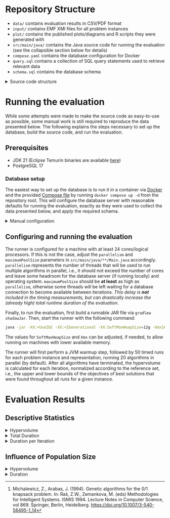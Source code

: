 # Repository Structure

- `data/` contains evaluation results in CSV/PDF format
- `input/` contains EMF XMI files for all problem instances
- `plot/` contains the published plots/diagrams and R scripts they were generated with
- `src/main/java/` contains the Java source code for running the evaluation (see the collapsible section below for details)
- `compose.yaml` contains the database configuration for Docker
- `query.sql` contains a collection of SQL query statements used to retrieve relevant data
- `schema.sql` contains the database schema

<details>

<summary>Source code structure</summary>

All source code is located within the `io.github.sekassel.moea` package.
At the top level, three important classes can be found:
- `Main.java` is the entrypoint to the application and contains some general configuration values
- `Runner.java` is responsible for reading the XMI problem specifications as well as constructing and running the evolutionary algorithms
- `Evaluation.java` is responsible for calculating the normalized hypervolume after all algorithms have terminated
 
- `model/cra` and `model/knapsack` contain the EMF-generated sources for the EMF models
- The `operator` package is home to the implementations of the mutation operators for the CRA and knapsack models as well as the generic IntArray representation within their respective packages
  - `RandomMutation.java` is the generic operator responsible for randomly selecting an applicable operator at runtime and measuring the `copy`, `match` and `mutate` durations
- `problem/cra` and `problem/knapsack` contain the MOEA-specific implementations of the respective optimization problems
- The `store` package contains the data store implementations
  - `NOPDataStore.java` is a no-op implementation used during warmup
  - `PGDataStore.java` is backed by the (preconfigured) PostgreSQL database
- `termination/SteadtState.java` implements the termination condition of reaching a hypervolume steady-state/plateau
- `util/ConfigUtil.java` is used to serialize algorithm configurations as JSON
- The `variable` package contains the MOEA-specific variable implementations for the EMF models as well as the IntArray representation

Finally, the `generator.KnapsackGenerator` class is a standalone application to generate knapsack problem instances as per Michalewicz and Arabas[^1].

[^1]: Michalewicz, Z., Arabas, J. (1994). Genetic algorithms for the 0/1 knapsack problem. In: Raś, Z.W., Zemankova, M. (eds) Methodologies for Intelligent Systems. ISMIS 1994. Lecture Notes in Computer Science, vol 869. Springer, Berlin, Heidelberg. https://doi.org/10.1007/3-540-58495-1_14

</details>


# Running the evaluation

While some attempts were made to make the source code as easy-to-use as possible, some manual work is still required to reproduce the data presented below.
The following explains the steps necessary to set up the database, build the source code, and run the evaluation.

## Prerequisites
- JDK 21 (Eclipse Temurin binaries are available [here](https://adoptium.net/de/temurin/releases/?os=any&arch=any&version=21))
- PostgreSQL 17

### Database setup
The easiest way to set up the database is to run it in a container via [Docker](https://www.docker.com/) and the provided [Compose file](compose.yaml) by running `docker compose up -d` from the repository root.
This will configure the database server with reasonable defaults for running the evaluation, exactly as they were used to collect the data presented below, and apply the required schema.

<details>

<summary>Manual configuration</summary>

For manual configuration, the following config values are recommended:
```bash
# postgresql.conf

shared_buffers = 8GB
wal_level = minimal
max_wal_senders = 0
max_wal_size = 2GB
```
_The source code expects the database server to be available on localhost:5432 and the database to be named `postgres` with a user named `postgres` and password `postgres`.
If this is not the case, adjust these values in `src/main/java/**/Main.java` accordingly before proceeding with the build step._

Once the database server is set up, the database schema can be applied using the `schema.sql` file:
```bash
psql -U postgres -d postgres -f schema.sql
```
This will create three tables, along with relevant indices:
- `run` contains information about each run (the problem, instance, algorithm, configuration etc.)
- `stats` contains timing and quality information about each iteration of each run
- `solution` contains the objective and constraint values for each solution at each iteration of every run. _This will be by far the largest table. Ensure at least ~30GB of storage space are available to the database server to prevent issues._

Additionally, some functions and aggregates are created to simplify querying the data later on, as well as two views providing the (median) cumulative stats from the beginning to each iteration of every run.  

</details>

## Configuring and running the evaluation
The runner is configured for a machine with at least 24 cores/logical processors.
If this is not the case, adjust the `parallelism` and `maximumPoolSize` parameters in `src/main/java/**/Main.java` accordingly.
`parallelism` represents the number of threads that will be used to run multiple algorithms in parallel, i.e., it should not exceed the number of cores and leave some headroom for the database server (if running locally) and operating system.
`maximumPoolSize` should be **at least** as high as `parallelism`, otherwise some threads will be left waiting for a database connection to become available between iterations. _This delay is **not** included in the timing measurements, but can drastically increase the (already high) total runtime duration of the evaluation._

Finally, to run the evaluation, first build a runnable JAR file via `gradlew shadowJar`.
Then, start the runner with the following command:
```bash
java -jar -XX:+UseZGC -XX:+ZGenerational -XX:SoftMaxHeapSize=12g -Xmx16g build/libs/moea-evaluation-1.0-SNAPSHOT-all.jar
```
The values for `SoftMaxHeapSize` and `Xmx` can be adjusted, if needed, to allow running on machines with lower available memory. 

The runner will first perform a JVM warmup step, followed by 50 timed runs for each problem instance and representation, running 20 algorithms in parallel (by default).
After all algorithms have terminated, the hypervolume is calculated for each iteration, normalized according to the reference set, i.e., the upper and lower bounds of the objectives of best solutions that were found throughout all runs for a given instance. 


# Evaluation Results

## Descriptive Statistics

<details>

<summary>Hypervolume</summary>

**Table 1:** Full descriptive statistics for the hypervolume at termination [ [CSV](data/Stats_Hv.csv) | [PDF](data/Stats_Hv.pdf) ]

<table>
 <thead>
  <tr>
   <th style="text-align:left;">Problem</th>
   <th style="text-align:left;">Instance</th>
   <th style="text-align:left;">Repr</th>
   <th style="text-align:right;">Mean</th>
   <th style="text-align:right;">Med</th>
   <th style="text-align:right;">SD</th>
   <th style="text-align:right;">Var</th>
   <th style="text-align:right;">Min</th>
   <th style="text-align:right;">Max</th>
   <th style="text-align:right;">Skew</th>
   <th style="text-align:right;">Kurt</th>
   <th style="text-align:right;">MAD</th>
  </tr>
 </thead>
<tbody>
  <tr>
   <td style="text-align:left;" rowspan="10">CRA</td>
   <td style="text-align:left;" rowspan="2">A</td>
   <td style="text-align:left;">IntArray</td>
   <td style="text-align:right;">0.585</td>
   <td style="text-align:right;">0.587</td>
   <td style="text-align:right;">0.014</td>
   <td style="text-align:right;">0.000</td>
   <td style="text-align:right;">0.540</td>
   <td style="text-align:right;">0.610</td>
   <td style="text-align:right;">-0.628</td>
   <td style="text-align:right;">0.828</td>
   <td style="text-align:right;">0.012</td>
  </tr>
  <tr>
   <td style="text-align:left;">Model</td>
   <td style="text-align:right;">0.608</td>
   <td style="text-align:right;">0.610</td>
   <td style="text-align:right;">0.007</td>
   <td style="text-align:right;">0.000</td>
   <td style="text-align:right;">0.575</td>
   <td style="text-align:right;">0.610</td>
   <td style="text-align:right;">-3.569</td>
   <td style="text-align:right;">11.625</td>
   <td style="text-align:right;">0.000</td>
  </tr>
  <tr>
   <td style="text-align:left;" rowspan="2">B</td>
   <td style="text-align:left;">IntArray</td>
   <td style="text-align:right;">0.652</td>
   <td style="text-align:right;">0.657</td>
   <td style="text-align:right;">0.026</td>
   <td style="text-align:right;">0.001</td>
   <td style="text-align:right;">0.572</td>
   <td style="text-align:right;">0.695</td>
   <td style="text-align:right;">-0.854</td>
   <td style="text-align:right;">0.561</td>
   <td style="text-align:right;">0.022</td>
  </tr>
  <tr>
   <td style="text-align:left;">Model</td>
   <td style="text-align:right;">0.698</td>
   <td style="text-align:right;">0.701</td>
   <td style="text-align:right;">0.015</td>
   <td style="text-align:right;">0.000</td>
   <td style="text-align:right;">0.633</td>
   <td style="text-align:right;">0.720</td>
   <td style="text-align:right;">-1.768</td>
   <td style="text-align:right;">4.541</td>
   <td style="text-align:right;">0.011</td>
  </tr>
  <tr>
   <td style="text-align:left;" rowspan="2">C</td>
   <td style="text-align:left;">IntArray</td>
   <td style="text-align:right;">0.575</td>
   <td style="text-align:right;">0.582</td>
   <td style="text-align:right;">0.034</td>
   <td style="text-align:right;">0.001</td>
   <td style="text-align:right;">0.478</td>
   <td style="text-align:right;">0.645</td>
   <td style="text-align:right;">-0.653</td>
   <td style="text-align:right;">0.674</td>
   <td style="text-align:right;">0.025</td>
  </tr>
  <tr>
   <td style="text-align:left;">Model</td>
   <td style="text-align:right;">0.623</td>
   <td style="text-align:right;">0.617</td>
   <td style="text-align:right;">0.040</td>
   <td style="text-align:right;">0.002</td>
   <td style="text-align:right;">0.536</td>
   <td style="text-align:right;">0.727</td>
   <td style="text-align:right;">0.247</td>
   <td style="text-align:right;">0.255</td>
   <td style="text-align:right;">0.039</td>
  </tr>
  <tr>
   <td style="text-align:left;" rowspan="2">D</td>
   <td style="text-align:left;">IntArray</td>
   <td style="text-align:right;">0.434</td>
   <td style="text-align:right;">0.435</td>
   <td style="text-align:right;">0.046</td>
   <td style="text-align:right;">0.002</td>
   <td style="text-align:right;">0.324</td>
   <td style="text-align:right;">0.528</td>
   <td style="text-align:right;">-0.196</td>
   <td style="text-align:right;">-0.331</td>
   <td style="text-align:right;">0.048</td>
  </tr>
  <tr>
   <td style="text-align:left;">Model</td>
   <td style="text-align:right;">0.507</td>
   <td style="text-align:right;">0.510</td>
   <td style="text-align:right;">0.048</td>
   <td style="text-align:right;">0.002</td>
   <td style="text-align:right;">0.384</td>
   <td style="text-align:right;">0.584</td>
   <td style="text-align:right;">-0.579</td>
   <td style="text-align:right;">-0.179</td>
   <td style="text-align:right;">0.046</td>
  </tr>
  <tr>
   <td style="text-align:left;" rowspan="2">E</td>
   <td style="text-align:left;">IntArray</td>
   <td style="text-align:right;">0.405</td>
   <td style="text-align:right;">0.404</td>
   <td style="text-align:right;">0.049</td>
   <td style="text-align:right;">0.002</td>
   <td style="text-align:right;">0.289</td>
   <td style="text-align:right;">0.519</td>
   <td style="text-align:right;">-0.009</td>
   <td style="text-align:right;">-0.004</td>
   <td style="text-align:right;">0.043</td>
  </tr>
  <tr>
   <td style="text-align:left;">Model</td>
   <td style="text-align:right;">0.453</td>
   <td style="text-align:right;">0.458</td>
   <td style="text-align:right;">0.061</td>
   <td style="text-align:right;">0.004</td>
   <td style="text-align:right;">0.318</td>
   <td style="text-align:right;">0.582</td>
   <td style="text-align:right;">-0.136</td>
   <td style="text-align:right;">-0.529</td>
   <td style="text-align:right;">0.059</td>
  </tr>
  <tr>
   <td style="text-align:left;" rowspan="18">Knapsack</td>
   <td style="text-align:left;" rowspan="2">A</td>
   <td style="text-align:left;">IntArray</td>
   <td style="text-align:right;">0.509</td>
   <td style="text-align:right;">0.511</td>
   <td style="text-align:right;">0.054</td>
   <td style="text-align:right;">0.003</td>
   <td style="text-align:right;">0.363</td>
   <td style="text-align:right;">0.600</td>
   <td style="text-align:right;">-0.364</td>
   <td style="text-align:right;">-0.358</td>
   <td style="text-align:right;">0.054</td>
  </tr>
  <tr>
   <td style="text-align:left;">Model</td>
   <td style="text-align:right;">0.646</td>
   <td style="text-align:right;">0.656</td>
   <td style="text-align:right;">0.043</td>
   <td style="text-align:right;">0.002</td>
   <td style="text-align:right;">0.515</td>
   <td style="text-align:right;">0.722</td>
   <td style="text-align:right;">-1.094</td>
   <td style="text-align:right;">0.989</td>
   <td style="text-align:right;">0.036</td>
  </tr>
  <tr>
   <td style="text-align:left;" rowspan="2">B</td>
   <td style="text-align:left;">IntArray</td>
   <td style="text-align:right;">0.312</td>
   <td style="text-align:right;">0.308</td>
   <td style="text-align:right;">0.063</td>
   <td style="text-align:right;">0.004</td>
   <td style="text-align:right;">0.205</td>
   <td style="text-align:right;">0.440</td>
   <td style="text-align:right;">0.183</td>
   <td style="text-align:right;">-0.920</td>
   <td style="text-align:right;">0.070</td>
  </tr>
  <tr>
   <td style="text-align:left;">Model</td>
   <td style="text-align:right;">0.513</td>
   <td style="text-align:right;">0.528</td>
   <td style="text-align:right;">0.090</td>
   <td style="text-align:right;">0.008</td>
   <td style="text-align:right;">0.347</td>
   <td style="text-align:right;">0.668</td>
   <td style="text-align:right;">-0.424</td>
   <td style="text-align:right;">-1.108</td>
   <td style="text-align:right;">0.097</td>
  </tr>
  <tr>
   <td style="text-align:left;" rowspan="2">C</td>
   <td style="text-align:left;">IntArray</td>
   <td style="text-align:right;">0.360</td>
   <td style="text-align:right;">0.359</td>
   <td style="text-align:right;">0.088</td>
   <td style="text-align:right;">0.008</td>
   <td style="text-align:right;">0.130</td>
   <td style="text-align:right;">0.570</td>
   <td style="text-align:right;">-0.128</td>
   <td style="text-align:right;">-0.172</td>
   <td style="text-align:right;">0.096</td>
  </tr>
  <tr>
   <td style="text-align:left;">Model</td>
   <td style="text-align:right;">0.533</td>
   <td style="text-align:right;">0.537</td>
   <td style="text-align:right;">0.075</td>
   <td style="text-align:right;">0.006</td>
   <td style="text-align:right;">0.344</td>
   <td style="text-align:right;">0.758</td>
   <td style="text-align:right;">0.162</td>
   <td style="text-align:right;">0.568</td>
   <td style="text-align:right;">0.070</td>
  </tr>
  <tr>
   <td style="text-align:left;" rowspan="2">D</td>
   <td style="text-align:left;">IntArray</td>
   <td style="text-align:right;">0.390</td>
   <td style="text-align:right;">0.390</td>
   <td style="text-align:right;">0.022</td>
   <td style="text-align:right;">0.000</td>
   <td style="text-align:right;">0.322</td>
   <td style="text-align:right;">0.442</td>
   <td style="text-align:right;">-0.252</td>
   <td style="text-align:right;">0.856</td>
   <td style="text-align:right;">0.018</td>
  </tr>
  <tr>
   <td style="text-align:left;">Model</td>
   <td style="text-align:right;">0.446</td>
   <td style="text-align:right;">0.447</td>
   <td style="text-align:right;">0.018</td>
   <td style="text-align:right;">0.000</td>
   <td style="text-align:right;">0.402</td>
   <td style="text-align:right;">0.481</td>
   <td style="text-align:right;">-0.322</td>
   <td style="text-align:right;">-0.534</td>
   <td style="text-align:right;">0.021</td>
  </tr>
  <tr>
   <td style="text-align:left;" rowspan="2">E</td>
   <td style="text-align:left;">IntArray</td>
   <td style="text-align:right;">0.299</td>
   <td style="text-align:right;">0.301</td>
   <td style="text-align:right;">0.015</td>
   <td style="text-align:right;">0.000</td>
   <td style="text-align:right;">0.272</td>
   <td style="text-align:right;">0.330</td>
   <td style="text-align:right;">0.110</td>
   <td style="text-align:right;">-0.582</td>
   <td style="text-align:right;">0.014</td>
  </tr>
  <tr>
   <td style="text-align:left;">Model</td>
   <td style="text-align:right;">0.417</td>
   <td style="text-align:right;">0.419</td>
   <td style="text-align:right;">0.011</td>
   <td style="text-align:right;">0.000</td>
   <td style="text-align:right;">0.395</td>
   <td style="text-align:right;">0.442</td>
   <td style="text-align:right;">0.126</td>
   <td style="text-align:right;">-0.387</td>
   <td style="text-align:right;">0.009</td>
  </tr>
  <tr>
   <td style="text-align:left;" rowspan="2">F</td>
   <td style="text-align:left;">IntArray</td>
   <td style="text-align:right;">0.203</td>
   <td style="text-align:right;">0.203</td>
   <td style="text-align:right;">0.010</td>
   <td style="text-align:right;">0.000</td>
   <td style="text-align:right;">0.188</td>
   <td style="text-align:right;">0.232</td>
   <td style="text-align:right;">0.696</td>
   <td style="text-align:right;">-0.040</td>
   <td style="text-align:right;">0.010</td>
  </tr>
  <tr>
   <td style="text-align:left;">Model</td>
   <td style="text-align:right;">0.375</td>
   <td style="text-align:right;">0.375</td>
   <td style="text-align:right;">0.011</td>
   <td style="text-align:right;">0.000</td>
   <td style="text-align:right;">0.350</td>
   <td style="text-align:right;">0.397</td>
   <td style="text-align:right;">-0.068</td>
   <td style="text-align:right;">-0.285</td>
   <td style="text-align:right;">0.010</td>
  </tr>
  <tr>
   <td style="text-align:left;" rowspan="2">G</td>
   <td style="text-align:left;">IntArray</td>
   <td style="text-align:right;">0.096</td>
   <td style="text-align:right;">0.096</td>
   <td style="text-align:right;">0.006</td>
   <td style="text-align:right;">0.000</td>
   <td style="text-align:right;">0.076</td>
   <td style="text-align:right;">0.107</td>
   <td style="text-align:right;">-0.731</td>
   <td style="text-align:right;">1.414</td>
   <td style="text-align:right;">0.005</td>
  </tr>
  <tr>
   <td style="text-align:left;">Model</td>
   <td style="text-align:right;">0.133</td>
   <td style="text-align:right;">0.133</td>
   <td style="text-align:right;">0.005</td>
   <td style="text-align:right;">0.000</td>
   <td style="text-align:right;">0.124</td>
   <td style="text-align:right;">0.144</td>
   <td style="text-align:right;">0.137</td>
   <td style="text-align:right;">-0.705</td>
   <td style="text-align:right;">0.005</td>
  </tr>
  <tr>
   <td style="text-align:left;" rowspan="2">H</td>
   <td style="text-align:left;">IntArray</td>
   <td style="text-align:right;">0.077</td>
   <td style="text-align:right;">0.077</td>
   <td style="text-align:right;">0.004</td>
   <td style="text-align:right;">0.000</td>
   <td style="text-align:right;">0.067</td>
   <td style="text-align:right;">0.083</td>
   <td style="text-align:right;">-0.717</td>
   <td style="text-align:right;">0.255</td>
   <td style="text-align:right;">0.003</td>
  </tr>
  <tr>
   <td style="text-align:left;">Model</td>
   <td style="text-align:right;">0.128</td>
   <td style="text-align:right;">0.128</td>
   <td style="text-align:right;">0.003</td>
   <td style="text-align:right;">0.000</td>
   <td style="text-align:right;">0.119</td>
   <td style="text-align:right;">0.135</td>
   <td style="text-align:right;">-0.162</td>
   <td style="text-align:right;">0.831</td>
   <td style="text-align:right;">0.003</td>
  </tr>
  <tr>
   <td style="text-align:left;" rowspan="2">I</td>
   <td style="text-align:left;">IntArray</td>
   <td style="text-align:right;">0.067</td>
   <td style="text-align:right;">0.066</td>
   <td style="text-align:right;">0.003</td>
   <td style="text-align:right;">0.000</td>
   <td style="text-align:right;">0.061</td>
   <td style="text-align:right;">0.073</td>
   <td style="text-align:right;">0.086</td>
   <td style="text-align:right;">-0.771</td>
   <td style="text-align:right;">0.003</td>
  </tr>
  <tr>
   <td style="text-align:left;">Model</td>
   <td style="text-align:right;">0.124</td>
   <td style="text-align:right;">0.124</td>
   <td style="text-align:right;">0.003</td>
   <td style="text-align:right;">0.000</td>
   <td style="text-align:right;">0.117</td>
   <td style="text-align:right;">0.133</td>
   <td style="text-align:right;">0.288</td>
   <td style="text-align:right;">-0.051</td>
   <td style="text-align:right;">0.004</td>
  </tr>
</tbody>
</table>

<details>

<summary>R script</summary>

```R
library(e1071)
library(stringr)
library(dplyr)
library(boot)
library(RPostgres)

con <- dbConnect(
  RPostgres::Postgres(),
  user = "postgres",
  password = "postgres",
  dbname = "postgres",
  port = 60010
)

df <- dbGetQuery(
  con,
  "select problem, instance, representation, (configuration ->> 'populationSize')::integer as population_size, hypervolume
from run
         join stats on run.id = stats.run_id and run.total_iterations = stats.iteration"
)

dbDisconnect(con)

result <- df %>%
  group_by(problem, instance, representation) %>%
  summarise(
    mean = mean(hypervolume),
    median = median(hypervolume),
    sd = sd(hypervolume),
    var = var(hypervolume),
    min = min(hypervolume),
    max = max(hypervolume),
    skewness = skewness(hypervolume),
    kurtosis = kurtosis(hypervolume),
    mad = mad(hypervolume)
  )


write.csv(result, col.names = FALSE)
```

</details>

</details>


<details>

<summary>Total Duration</summary>

**Table 2:** Full descriptive statistics for the total duration in milliseconds [ [CSV](data/Stats_Dur_Total.csv) | [PDF](data/Stats_Dur_Total.pdf) ]

<table>
 <thead>
  <tr>
   <th style="text-align:left;">Problem</th>
   <th style="text-align:left;">Instance</th>
   <th style="text-align:left;">Repr</th>
   <th style="text-align:right;">Mead</th>
   <th style="text-align:right;">Med</th>
   <th style="text-align:right;">SD</th>
   <th style="text-align:right;">Var</th>
   <th style="text-align:right;">Min</th>
   <th style="text-align:right;">Max</th>
   <th style="text-align:right;">Skew</th>
   <th style="text-align:right;">Kurt</th>
   <th style="text-align:right;">MAD</th>
  </tr>
 </thead>
<tbody>
  <tr>
   <td style="text-align:left;" rowspan="10">CRA</td>
   <td style="text-align:left;" rowspan="2">A</td>
   <td style="text-align:left;">IntArray</td>
   <td style="text-align:right;">63.561</td>
   <td style="text-align:right;">64.104</td>
   <td style="text-align:right;">20.022</td>
   <td style="text-align:right;">4.008930e+02</td>
   <td style="text-align:right;">25.512</td>
   <td style="text-align:right;">106.856</td>
   <td style="text-align:right;">0.132</td>
   <td style="text-align:right;">-0.561</td>
   <td style="text-align:right;">20.729</td>
  </tr>
  <tr>
   <td style="text-align:left;">Model</td>
   <td style="text-align:right;">93.326</td>
   <td style="text-align:right;">90.834</td>
   <td style="text-align:right;">14.274</td>
   <td style="text-align:right;">2.037380e+02</td>
   <td style="text-align:right;">63.812</td>
   <td style="text-align:right;">135.697</td>
   <td style="text-align:right;">0.401</td>
   <td style="text-align:right;">0.031</td>
   <td style="text-align:right;">14.609</td>
  </tr>
  <tr>
   <td style="text-align:left;" rowspan="2">B</td>
   <td style="text-align:left;">IntArray</td>
   <td style="text-align:right;">153.389</td>
   <td style="text-align:right;">156.517</td>
   <td style="text-align:right;">29.983</td>
   <td style="text-align:right;">8.989990e+02</td>
   <td style="text-align:right;">79.064</td>
   <td style="text-align:right;">229.502</td>
   <td style="text-align:right;">-0.009</td>
   <td style="text-align:right;">-0.079</td>
   <td style="text-align:right;">29.577</td>
  </tr>
  <tr>
   <td style="text-align:left;">Model</td>
   <td style="text-align:right;">485.504</td>
   <td style="text-align:right;">470.921</td>
   <td style="text-align:right;">109.302</td>
   <td style="text-align:right;">1.194693e+04</td>
   <td style="text-align:right;">240.850</td>
   <td style="text-align:right;">720.141</td>
   <td style="text-align:right;">0.128</td>
   <td style="text-align:right;">-0.788</td>
   <td style="text-align:right;">118.152</td>
  </tr>
  <tr>
   <td style="text-align:left;" rowspan="2">C</td>
   <td style="text-align:left;">IntArray</td>
   <td style="text-align:right;">879.421</td>
   <td style="text-align:right;">878.202</td>
   <td style="text-align:right;">164.983</td>
   <td style="text-align:right;">2.721929e+04</td>
   <td style="text-align:right;">582.002</td>
   <td style="text-align:right;">1210.641</td>
   <td style="text-align:right;">0.063</td>
   <td style="text-align:right;">-0.699</td>
   <td style="text-align:right;">170.409</td>
  </tr>
  <tr>
   <td style="text-align:left;">Model</td>
   <td style="text-align:right;">2929.430</td>
   <td style="text-align:right;">2761.405</td>
   <td style="text-align:right;">753.066</td>
   <td style="text-align:right;">5.671085e+05</td>
   <td style="text-align:right;">1635.813</td>
   <td style="text-align:right;">5117.966</td>
   <td style="text-align:right;">0.838</td>
   <td style="text-align:right;">0.392</td>
   <td style="text-align:right;">630.628</td>
  </tr>
  <tr>
   <td style="text-align:left;" rowspan="2">D</td>
   <td style="text-align:left;">IntArray</td>
   <td style="text-align:right;">12941.304</td>
   <td style="text-align:right;">12645.129</td>
   <td style="text-align:right;">2364.791</td>
   <td style="text-align:right;">5.592238e+06</td>
   <td style="text-align:right;">8390.451</td>
   <td style="text-align:right;">17976.413</td>
   <td style="text-align:right;">0.346</td>
   <td style="text-align:right;">-0.634</td>
   <td style="text-align:right;">2134.847</td>
  </tr>
  <tr>
   <td style="text-align:left;">Model</td>
   <td style="text-align:right;">25295.192</td>
   <td style="text-align:right;">24494.663</td>
   <td style="text-align:right;">5207.906</td>
   <td style="text-align:right;">2.712229e+07</td>
   <td style="text-align:right;">14672.592</td>
   <td style="text-align:right;">37649.470</td>
   <td style="text-align:right;">0.431</td>
   <td style="text-align:right;">-0.122</td>
   <td style="text-align:right;">5075.495</td>
  </tr>
  <tr>
   <td style="text-align:left;" rowspan="2">E</td>
   <td style="text-align:left;">IntArray</td>
   <td style="text-align:right;">90197.480</td>
   <td style="text-align:right;">91826.843</td>
   <td style="text-align:right;">15175.717</td>
   <td style="text-align:right;">2.303024e+08</td>
   <td style="text-align:right;">60443.891</td>
   <td style="text-align:right;">121553.844</td>
   <td style="text-align:right;">-0.013</td>
   <td style="text-align:right;">-0.948</td>
   <td style="text-align:right;">17330.381</td>
  </tr>
  <tr>
   <td style="text-align:left;">Model</td>
   <td style="text-align:right;">106187.238</td>
   <td style="text-align:right;">109471.200</td>
   <td style="text-align:right;">24709.949</td>
   <td style="text-align:right;">6.105816e+08</td>
   <td style="text-align:right;">65414.218</td>
   <td style="text-align:right;">160803.482</td>
   <td style="text-align:right;">0.062</td>
   <td style="text-align:right;">-0.844</td>
   <td style="text-align:right;">24095.914</td>
  </tr>
  <tr>
   <td style="text-align:left;" rowspan="18">Knapsack</td>
   <td style="text-align:left;" rowspan="2">A</td>
   <td style="text-align:left;">IntArray</td>
   <td style="text-align:right;">1079.042</td>
   <td style="text-align:right;">1075.504</td>
   <td style="text-align:right;">161.868</td>
   <td style="text-align:right;">2.620127e+04</td>
   <td style="text-align:right;">769.858</td>
   <td style="text-align:right;">1382.437</td>
   <td style="text-align:right;">0.204</td>
   <td style="text-align:right;">-0.959</td>
   <td style="text-align:right;">172.647</td>
  </tr>
  <tr>
   <td style="text-align:left;">Model</td>
   <td style="text-align:right;">53600.301</td>
   <td style="text-align:right;">54470.898</td>
   <td style="text-align:right;">6180.768</td>
   <td style="text-align:right;">3.820189e+07</td>
   <td style="text-align:right;">31559.307</td>
   <td style="text-align:right;">65199.158</td>
   <td style="text-align:right;">-1.201</td>
   <td style="text-align:right;">2.623</td>
   <td style="text-align:right;">4454.872</td>
  </tr>
  <tr>
   <td style="text-align:left;" rowspan="2">B</td>
   <td style="text-align:left;">IntArray</td>
   <td style="text-align:right;">3210.247</td>
   <td style="text-align:right;">3220.463</td>
   <td style="text-align:right;">397.013</td>
   <td style="text-align:right;">1.576195e+05</td>
   <td style="text-align:right;">2391.919</td>
   <td style="text-align:right;">4149.151</td>
   <td style="text-align:right;">0.196</td>
   <td style="text-align:right;">-0.422</td>
   <td style="text-align:right;">403.031</td>
  </tr>
  <tr>
   <td style="text-align:left;">Model</td>
   <td style="text-align:right;">215792.003</td>
   <td style="text-align:right;">218768.048</td>
   <td style="text-align:right;">30706.482</td>
   <td style="text-align:right;">9.428881e+08</td>
   <td style="text-align:right;">153301.000</td>
   <td style="text-align:right;">276872.087</td>
   <td style="text-align:right;">-0.116</td>
   <td style="text-align:right;">-0.953</td>
   <td style="text-align:right;">32559.089</td>
  </tr>
  <tr>
   <td style="text-align:left;" rowspan="2">C</td>
   <td style="text-align:left;">IntArray</td>
   <td style="text-align:right;">6493.482</td>
   <td style="text-align:right;">6535.075</td>
   <td style="text-align:right;">689.937</td>
   <td style="text-align:right;">4.760129e+05</td>
   <td style="text-align:right;">4464.823</td>
   <td style="text-align:right;">7666.709</td>
   <td style="text-align:right;">-0.454</td>
   <td style="text-align:right;">-0.183</td>
   <td style="text-align:right;">825.193</td>
  </tr>
  <tr>
   <td style="text-align:left;">Model</td>
   <td style="text-align:right;">435273.985</td>
   <td style="text-align:right;">440797.537</td>
   <td style="text-align:right;">41843.822</td>
   <td style="text-align:right;">1.750905e+09</td>
   <td style="text-align:right;">339216.687</td>
   <td style="text-align:right;">553692.971</td>
   <td style="text-align:right;">0.130</td>
   <td style="text-align:right;">0.456</td>
   <td style="text-align:right;">36419.095</td>
  </tr>
  <tr>
   <td style="text-align:left;" rowspan="2">D</td>
   <td style="text-align:left;">IntArray</td>
   <td style="text-align:right;">4172.780</td>
   <td style="text-align:right;">4205.138</td>
   <td style="text-align:right;">697.683</td>
   <td style="text-align:right;">4.867621e+05</td>
   <td style="text-align:right;">2474.958</td>
   <td style="text-align:right;">5384.623</td>
   <td style="text-align:right;">-0.037</td>
   <td style="text-align:right;">-0.754</td>
   <td style="text-align:right;">766.969</td>
  </tr>
  <tr>
   <td style="text-align:left;">Model</td>
   <td style="text-align:right;">70701.128</td>
   <td style="text-align:right;">69867.706</td>
   <td style="text-align:right;">12375.553</td>
   <td style="text-align:right;">1.531543e+08</td>
   <td style="text-align:right;">43218.266</td>
   <td style="text-align:right;">92057.025</td>
   <td style="text-align:right;">-0.066</td>
   <td style="text-align:right;">-0.890</td>
   <td style="text-align:right;">13228.866</td>
  </tr>
  <tr>
   <td style="text-align:left;" rowspan="2">E</td>
   <td style="text-align:left;">IntArray</td>
   <td style="text-align:right;">9577.562</td>
   <td style="text-align:right;">9378.702</td>
   <td style="text-align:right;">1360.233</td>
   <td style="text-align:right;">1.850234e+06</td>
   <td style="text-align:right;">6856.536</td>
   <td style="text-align:right;">13247.451</td>
   <td style="text-align:right;">0.369</td>
   <td style="text-align:right;">-0.316</td>
   <td style="text-align:right;">1301.779</td>
  </tr>
  <tr>
   <td style="text-align:left;">Model</td>
   <td style="text-align:right;">236912.647</td>
   <td style="text-align:right;">236576.420</td>
   <td style="text-align:right;">20460.815</td>
   <td style="text-align:right;">4.186450e+08</td>
   <td style="text-align:right;">186020.568</td>
   <td style="text-align:right;">288099.389</td>
   <td style="text-align:right;">-0.001</td>
   <td style="text-align:right;">0.180</td>
   <td style="text-align:right;">20608.483</td>
  </tr>
  <tr>
   <td style="text-align:left;" rowspan="2">F</td>
   <td style="text-align:left;">IntArray</td>
   <td style="text-align:right;">18141.916</td>
   <td style="text-align:right;">17856.719</td>
   <td style="text-align:right;">1689.847</td>
   <td style="text-align:right;">2.855584e+06</td>
   <td style="text-align:right;">15413.138</td>
   <td style="text-align:right;">23276.047</td>
   <td style="text-align:right;">0.969</td>
   <td style="text-align:right;">0.779</td>
   <td style="text-align:right;">1694.468</td>
  </tr>
  <tr>
   <td style="text-align:left;">Model</td>
   <td style="text-align:right;">614118.755</td>
   <td style="text-align:right;">617177.219</td>
   <td style="text-align:right;">39248.089</td>
   <td style="text-align:right;">1.540413e+09</td>
   <td style="text-align:right;">541938.215</td>
   <td style="text-align:right;">727491.986</td>
   <td style="text-align:right;">0.298</td>
   <td style="text-align:right;">-0.309</td>
   <td style="text-align:right;">46312.628</td>
  </tr>
  <tr>
   <td style="text-align:left;" rowspan="2">G</td>
   <td style="text-align:left;">IntArray</td>
   <td style="text-align:right;">6682.920</td>
   <td style="text-align:right;">6585.628</td>
   <td style="text-align:right;">1369.217</td>
   <td style="text-align:right;">1.874756e+06</td>
   <td style="text-align:right;">4202.909</td>
   <td style="text-align:right;">10439.122</td>
   <td style="text-align:right;">0.293</td>
   <td style="text-align:right;">-0.573</td>
   <td style="text-align:right;">1569.362</td>
  </tr>
  <tr>
   <td style="text-align:left;">Model</td>
   <td style="text-align:right;">77310.456</td>
   <td style="text-align:right;">78467.483</td>
   <td style="text-align:right;">10151.034</td>
   <td style="text-align:right;">1.030435e+08</td>
   <td style="text-align:right;">52309.126</td>
   <td style="text-align:right;">92200.470</td>
   <td style="text-align:right;">-0.869</td>
   <td style="text-align:right;">0.084</td>
   <td style="text-align:right;">9604.418</td>
  </tr>
  <tr>
   <td style="text-align:left;" rowspan="2">H</td>
   <td style="text-align:left;">IntArray</td>
   <td style="text-align:right;">15956.375</td>
   <td style="text-align:right;">15796.814</td>
   <td style="text-align:right;">2050.762</td>
   <td style="text-align:right;">4.205624e+06</td>
   <td style="text-align:right;">10711.438</td>
   <td style="text-align:right;">20570.998</td>
   <td style="text-align:right;">-0.163</td>
   <td style="text-align:right;">-0.093</td>
   <td style="text-align:right;">2229.537</td>
  </tr>
  <tr>
   <td style="text-align:left;">Model</td>
   <td style="text-align:right;">342762.680</td>
   <td style="text-align:right;">354599.370</td>
   <td style="text-align:right;">38408.673</td>
   <td style="text-align:right;">1.475226e+09</td>
   <td style="text-align:right;">235620.337</td>
   <td style="text-align:right;">395426.326</td>
   <td style="text-align:right;">-1.094</td>
   <td style="text-align:right;">0.486</td>
   <td style="text-align:right;">30489.632</td>
  </tr>
  <tr>
   <td style="text-align:left;" rowspan="2">I</td>
   <td style="text-align:left;">IntArray</td>
   <td style="text-align:right;">30998.297</td>
   <td style="text-align:right;">30831.150</td>
   <td style="text-align:right;">2979.541</td>
   <td style="text-align:right;">8.877666e+06</td>
   <td style="text-align:right;">25622.660</td>
   <td style="text-align:right;">36154.315</td>
   <td style="text-align:right;">-0.057</td>
   <td style="text-align:right;">-1.039</td>
   <td style="text-align:right;">3410.880</td>
  </tr>
  <tr>
   <td style="text-align:left;">Model</td>
   <td style="text-align:right;">785973.643</td>
   <td style="text-align:right;">832321.589</td>
   <td style="text-align:right;">124146.143</td>
   <td style="text-align:right;">1.541226e+10</td>
   <td style="text-align:right;">522825.830</td>
   <td style="text-align:right;">956328.109</td>
   <td style="text-align:right;">-0.935</td>
   <td style="text-align:right;">-0.454</td>
   <td style="text-align:right;">87577.011</td>
  </tr>
</tbody>
</table>

<details>

<summary>R script</summary>

```R
library(e1071)
library(stringr)
library(dplyr)
library(boot)
library(RPostgres)

con <- dbConnect(
  RPostgres::Postgres(),
  user = "postgres",
  password = "postgres",
  dbname = "postgres",
  port = 60010
)

df <- dbGetQuery(
  con,
  "with duration as (select run_id, sum(step + should_terminate) / 1000000 as total from stats group by run_id)
select problem, instance, representation, (configuration ->> 'populationSize')::integer as population_size, total
from run
         join duration on run.id = duration.run_id"
)

dbDisconnect(con)

result <- df %>%
  group_by(problem, instance, representation) %>%
  summarise(
    mean = mean(total),
    median = median(total),
    sd = sd(total),
    var = var(total),
    min = min(total),
    max = max(total),
    skewness = skewness(total),
    kurtosis = kurtosis(total),
    mad = mad(total)
  )

write.csv(result, col.names = FALSE)
```

</details>

</details>


<details>

<summary>Duration per Iteration</summary>

**Table 3:** Full descriptive statistics for the average duration per iteration in milliseconds [ [CSV](data/Stats_Dur_PerIt.csv) | [PDF](data/Stats_Dur_PerIt.pdf) ]

<table>
 <thead>
  <tr>
   <th style="text-align:left;">Problem</th>
   <th style="text-align:left;">Instance</th>
   <th style="text-align:left;">Repr</th>
   <th style="text-align:right;">Mean</th>
   <th style="text-align:right;">Med</th>
   <th style="text-align:right;">SD</th>
   <th style="text-align:right;">Var</th>
   <th style="text-align:right;">Min</th>
   <th style="text-align:right;">Max</th>
   <th style="text-align:right;">Skew</th>
   <th style="text-align:right;">Kurt</th>
   <th style="text-align:right;">MAD</th>
  </tr>
 </thead>
<tbody>
  <tr>
   <td style="text-align:left;" rowspan="10">CRA</td>
   <td style="text-align:left;" rowspan="2">A</td>
   <td style="text-align:left;">IntArray</td>
   <td style="text-align:right;">0.691</td>
   <td style="text-align:right;">0.751</td>
   <td style="text-align:right;">0.157</td>
   <td style="text-align:right;">0.025</td>
   <td style="text-align:right;">0.330</td>
   <td style="text-align:right;">0.890</td>
   <td style="text-align:right;">-0.924</td>
   <td style="text-align:right;">-0.405</td>
   <td style="text-align:right;">0.109</td>
  </tr>
  <tr>
   <td style="text-align:left;">Model</td>
   <td style="text-align:right;">1.158</td>
   <td style="text-align:right;">1.165</td>
   <td style="text-align:right;">0.099</td>
   <td style="text-align:right;">0.010</td>
   <td style="text-align:right;">0.872</td>
   <td style="text-align:right;">1.318</td>
   <td style="text-align:right;">-0.765</td>
   <td style="text-align:right;">0.096</td>
   <td style="text-align:right;">0.104</td>
  </tr>
  <tr>
   <td style="text-align:left;" rowspan="2">B</td>
   <td style="text-align:left;">IntArray</td>
   <td style="text-align:right;">0.871</td>
   <td style="text-align:right;">0.876</td>
   <td style="text-align:right;">0.077</td>
   <td style="text-align:right;">0.006</td>
   <td style="text-align:right;">0.739</td>
   <td style="text-align:right;">1.081</td>
   <td style="text-align:right;">0.362</td>
   <td style="text-align:right;">-0.290</td>
   <td style="text-align:right;">0.086</td>
  </tr>
  <tr>
   <td style="text-align:left;">Model</td>
   <td style="text-align:right;">3.054</td>
   <td style="text-align:right;">3.130</td>
   <td style="text-align:right;">0.367</td>
   <td style="text-align:right;">0.135</td>
   <td style="text-align:right;">2.211</td>
   <td style="text-align:right;">3.527</td>
   <td style="text-align:right;">-0.455</td>
   <td style="text-align:right;">-1.029</td>
   <td style="text-align:right;">0.408</td>
  </tr>
  <tr>
   <td style="text-align:left;" rowspan="2">C</td>
   <td style="text-align:left;">IntArray</td>
   <td style="text-align:right;">3.093</td>
   <td style="text-align:right;">3.099</td>
   <td style="text-align:right;">0.130</td>
   <td style="text-align:right;">0.017</td>
   <td style="text-align:right;">2.840</td>
   <td style="text-align:right;">3.496</td>
   <td style="text-align:right;">0.566</td>
   <td style="text-align:right;">0.669</td>
   <td style="text-align:right;">0.123</td>
  </tr>
  <tr>
   <td style="text-align:left;">Model</td>
   <td style="text-align:right;">10.197</td>
   <td style="text-align:right;">10.490</td>
   <td style="text-align:right;">0.995</td>
   <td style="text-align:right;">0.989</td>
   <td style="text-align:right;">7.081</td>
   <td style="text-align:right;">11.851</td>
   <td style="text-align:right;">-1.201</td>
   <td style="text-align:right;">1.332</td>
   <td style="text-align:right;">0.580</td>
  </tr>
  <tr>
   <td style="text-align:left;" rowspan="2">D</td>
   <td style="text-align:left;">IntArray</td>
   <td style="text-align:right;">31.716</td>
   <td style="text-align:right;">32.710</td>
   <td style="text-align:right;">2.405</td>
   <td style="text-align:right;">5.784</td>
   <td style="text-align:right;">25.415</td>
   <td style="text-align:right;">35.688</td>
   <td style="text-align:right;">-0.902</td>
   <td style="text-align:right;">0.076</td>
   <td style="text-align:right;">1.694</td>
  </tr>
  <tr>
   <td style="text-align:left;">Model</td>
   <td style="text-align:right;">49.124</td>
   <td style="text-align:right;">48.320</td>
   <td style="text-align:right;">2.908</td>
   <td style="text-align:right;">8.455</td>
   <td style="text-align:right;">43.681</td>
   <td style="text-align:right;">57.074</td>
   <td style="text-align:right;">0.890</td>
   <td style="text-align:right;">0.741</td>
   <td style="text-align:right;">1.871</td>
  </tr>
  <tr>
   <td style="text-align:left;" rowspan="2">E</td>
   <td style="text-align:left;">IntArray</td>
   <td style="text-align:right;">155.512</td>
   <td style="text-align:right;">157.176</td>
   <td style="text-align:right;">10.408</td>
   <td style="text-align:right;">108.323</td>
   <td style="text-align:right;">120.712</td>
   <td style="text-align:right;">174.508</td>
   <td style="text-align:right;">-0.938</td>
   <td style="text-align:right;">0.975</td>
   <td style="text-align:right;">7.704</td>
  </tr>
  <tr>
   <td style="text-align:left;">Model</td>
   <td style="text-align:right;">144.699</td>
   <td style="text-align:right;">153.154</td>
   <td style="text-align:right;">21.413</td>
   <td style="text-align:right;">458.535</td>
   <td style="text-align:right;">82.182</td>
   <td style="text-align:right;">170.610</td>
   <td style="text-align:right;">-1.501</td>
   <td style="text-align:right;">1.343</td>
   <td style="text-align:right;">11.455</td>
  </tr>
  <tr>
   <td style="text-align:left;" rowspan="18">Knapsack</td>
   <td style="text-align:left;" rowspan="2">A</td>
   <td style="text-align:left;">IntArray</td>
   <td style="text-align:right;">2.511</td>
   <td style="text-align:right;">2.509</td>
   <td style="text-align:right;">0.205</td>
   <td style="text-align:right;">0.042</td>
   <td style="text-align:right;">2.168</td>
   <td style="text-align:right;">2.957</td>
   <td style="text-align:right;">0.288</td>
   <td style="text-align:right;">-1.022</td>
   <td style="text-align:right;">0.263</td>
  </tr>
  <tr>
   <td style="text-align:left;">Model</td>
   <td style="text-align:right;">130.231</td>
   <td style="text-align:right;">133.913</td>
   <td style="text-align:right;">8.756</td>
   <td style="text-align:right;">76.667</td>
   <td style="text-align:right;">105.198</td>
   <td style="text-align:right;">142.130</td>
   <td style="text-align:right;">-1.514</td>
   <td style="text-align:right;">0.976</td>
   <td style="text-align:right;">1.204</td>
  </tr>
  <tr>
   <td style="text-align:left;" rowspan="2">B</td>
   <td style="text-align:left;">IntArray</td>
   <td style="text-align:right;">5.795</td>
   <td style="text-align:right;">5.783</td>
   <td style="text-align:right;">0.296</td>
   <td style="text-align:right;">0.087</td>
   <td style="text-align:right;">5.310</td>
   <td style="text-align:right;">6.460</td>
   <td style="text-align:right;">0.219</td>
   <td style="text-align:right;">-0.647</td>
   <td style="text-align:right;">0.313</td>
  </tr>
  <tr>
   <td style="text-align:left;">Model</td>
   <td style="text-align:right;">367.184</td>
   <td style="text-align:right;">370.277</td>
   <td style="text-align:right;">9.516</td>
   <td style="text-align:right;">90.560</td>
   <td style="text-align:right;">335.451</td>
   <td style="text-align:right;">381.971</td>
   <td style="text-align:right;">-1.285</td>
   <td style="text-align:right;">1.085</td>
   <td style="text-align:right;">4.900</td>
  </tr>
  <tr>
   <td style="text-align:left;" rowspan="2">C</td>
   <td style="text-align:left;">IntArray</td>
   <td style="text-align:right;">10.474</td>
   <td style="text-align:right;">10.489</td>
   <td style="text-align:right;">0.259</td>
   <td style="text-align:right;">0.067</td>
   <td style="text-align:right;">9.887</td>
   <td style="text-align:right;">10.939</td>
   <td style="text-align:right;">-0.096</td>
   <td style="text-align:right;">-0.712</td>
   <td style="text-align:right;">0.283</td>
  </tr>
  <tr>
   <td style="text-align:left;">Model</td>
   <td style="text-align:right;">705.312</td>
   <td style="text-align:right;">712.532</td>
   <td style="text-align:right;">18.970</td>
   <td style="text-align:right;">359.859</td>
   <td style="text-align:right;">658.377</td>
   <td style="text-align:right;">729.689</td>
   <td style="text-align:right;">-1.082</td>
   <td style="text-align:right;">-0.192</td>
   <td style="text-align:right;">9.025</td>
  </tr>
  <tr>
   <td style="text-align:left;" rowspan="2">D</td>
   <td style="text-align:left;">IntArray</td>
   <td style="text-align:right;">8.134</td>
   <td style="text-align:right;">8.123</td>
   <td style="text-align:right;">0.160</td>
   <td style="text-align:right;">0.026</td>
   <td style="text-align:right;">7.875</td>
   <td style="text-align:right;">8.494</td>
   <td style="text-align:right;">0.351</td>
   <td style="text-align:right;">-0.763</td>
   <td style="text-align:right;">0.169</td>
  </tr>
  <tr>
   <td style="text-align:left;">Model</td>
   <td style="text-align:right;">177.730</td>
   <td style="text-align:right;">186.723</td>
   <td style="text-align:right;">18.778</td>
   <td style="text-align:right;">352.616</td>
   <td style="text-align:right;">116.957</td>
   <td style="text-align:right;">191.909</td>
   <td style="text-align:right;">-1.813</td>
   <td style="text-align:right;">2.124</td>
   <td style="text-align:right;">2.341</td>
  </tr>
  <tr>
   <td style="text-align:left;" rowspan="2">E</td>
   <td style="text-align:left;">IntArray</td>
   <td style="text-align:right;">15.160</td>
   <td style="text-align:right;">15.026</td>
   <td style="text-align:right;">0.410</td>
   <td style="text-align:right;">0.168</td>
   <td style="text-align:right;">14.608</td>
   <td style="text-align:right;">16.177</td>
   <td style="text-align:right;">1.156</td>
   <td style="text-align:right;">-0.008</td>
   <td style="text-align:right;">0.171</td>
  </tr>
  <tr>
   <td style="text-align:left;">Model</td>
   <td style="text-align:right;">462.654</td>
   <td style="text-align:right;">470.522</td>
   <td style="text-align:right;">18.875</td>
   <td style="text-align:right;">356.282</td>
   <td style="text-align:right;">412.462</td>
   <td style="text-align:right;">485.959</td>
   <td style="text-align:right;">-1.515</td>
   <td style="text-align:right;">1.009</td>
   <td style="text-align:right;">5.921</td>
  </tr>
  <tr>
   <td style="text-align:left;" rowspan="2">F</td>
   <td style="text-align:left;">IntArray</td>
   <td style="text-align:right;">24.124</td>
   <td style="text-align:right;">24.067</td>
   <td style="text-align:right;">0.760</td>
   <td style="text-align:right;">0.577</td>
   <td style="text-align:right;">22.419</td>
   <td style="text-align:right;">27.542</td>
   <td style="text-align:right;">1.389</td>
   <td style="text-align:right;">6.434</td>
   <td style="text-align:right;">0.458</td>
  </tr>
  <tr>
   <td style="text-align:left;">Model</td>
   <td style="text-align:right;">873.366</td>
   <td style="text-align:right;">886.382</td>
   <td style="text-align:right;">35.406</td>
   <td style="text-align:right;">1253.620</td>
   <td style="text-align:right;">801.348</td>
   <td style="text-align:right;">912.788</td>
   <td style="text-align:right;">-1.247</td>
   <td style="text-align:right;">-0.156</td>
   <td style="text-align:right;">13.411</td>
  </tr>
  <tr>
   <td style="text-align:left;" rowspan="2">G</td>
   <td style="text-align:left;">IntArray</td>
   <td style="text-align:right;">16.039</td>
   <td style="text-align:right;">15.987</td>
   <td style="text-align:right;">0.336</td>
   <td style="text-align:right;">0.113</td>
   <td style="text-align:right;">15.454</td>
   <td style="text-align:right;">17.022</td>
   <td style="text-align:right;">0.608</td>
   <td style="text-align:right;">0.115</td>
   <td style="text-align:right;">0.319</td>
  </tr>
  <tr>
   <td style="text-align:left;">Model</td>
   <td style="text-align:right;">227.502</td>
   <td style="text-align:right;">238.314</td>
   <td style="text-align:right;">22.879</td>
   <td style="text-align:right;">523.460</td>
   <td style="text-align:right;">164.738</td>
   <td style="text-align:right;">246.047</td>
   <td style="text-align:right;">-1.743</td>
   <td style="text-align:right;">1.626</td>
   <td style="text-align:right;">5.749</td>
  </tr>
  <tr>
   <td style="text-align:left;" rowspan="2">H</td>
   <td style="text-align:left;">IntArray</td>
   <td style="text-align:right;">25.000</td>
   <td style="text-align:right;">25.580</td>
   <td style="text-align:right;">1.327</td>
   <td style="text-align:right;">1.760</td>
   <td style="text-align:right;">21.509</td>
   <td style="text-align:right;">26.427</td>
   <td style="text-align:right;">-1.097</td>
   <td style="text-align:right;">-0.009</td>
   <td style="text-align:right;">0.772</td>
  </tr>
  <tr>
   <td style="text-align:left;">Model</td>
   <td style="text-align:right;">563.557</td>
   <td style="text-align:right;">586.801</td>
   <td style="text-align:right;">48.692</td>
   <td style="text-align:right;">2370.874</td>
   <td style="text-align:right;">442.064</td>
   <td style="text-align:right;">604.761</td>
   <td style="text-align:right;">-1.507</td>
   <td style="text-align:right;">0.469</td>
   <td style="text-align:right;">3.937</td>
  </tr>
  <tr>
   <td style="text-align:left;" rowspan="2">I</td>
   <td style="text-align:left;">IntArray</td>
   <td style="text-align:right;">37.674</td>
   <td style="text-align:right;">38.046</td>
   <td style="text-align:right;">1.158</td>
   <td style="text-align:right;">1.340</td>
   <td style="text-align:right;">32.916</td>
   <td style="text-align:right;">39.374</td>
   <td style="text-align:right;">-2.217</td>
   <td style="text-align:right;">6.011</td>
   <td style="text-align:right;">0.688</td>
  </tr>
  <tr>
   <td style="text-align:left;">Model</td>
   <td style="text-align:right;">990.428</td>
   <td style="text-align:right;">1049.208</td>
   <td style="text-align:right;">125.525</td>
   <td style="text-align:right;">15756.530</td>
   <td style="text-align:right;">678.848</td>
   <td style="text-align:right;">1077.255</td>
   <td style="text-align:right;">-1.519</td>
   <td style="text-align:right;">0.470</td>
   <td style="text-align:right;">10.415</td>
  </tr>
</tbody>
</table>

<details>

<summary>R script</summary>

```R
library(e1071)
library(stringr)
library(dplyr)
library(boot)
library(RPostgres)

con <- dbConnect(
  RPostgres::Postgres(),
  user = "postgres",
  password = "postgres",
  dbname = "postgres",
  port = 60010
)

df <- dbGetQuery(
  con,
  "with duration as (select run_id, sum(step + should_terminate) / 1000000 as total from stats group by run_id)
select problem, instance, representation, (configuration ->> 'populationSize')::integer as population_size, total / total_iterations as total
from run
         join duration on run.id = duration.run_id"
)

dbDisconnect(con)

result <- df %>%
  group_by(problem, instance, representation) %>%
  summarise(
    mean = mean(total),
    median = median(total),
    sd = sd(total),
    var = var(total),
    min = min(total),
    max = max(total),
    skewness = skewness(total),
    kurtosis = kurtosis(total),
    mad = mad(total)
  )

write.csv(result)
```

</details>

</details>


## Influence of Population Size

<details>

<summary>Hypervolume</summary>

**Table 4:** Hypervolume ratio between population sizes for the knapsack problem [ [CSV](data/PopSize_Hv.csv) | [PDF](data/PopSize_Hv.pdf) ]

<table>
 <thead>
  <tr>
   <th style="text-align: left;" colspan="3"></th>
   <th style="text-align: center;" colspan="2">50%</th>
   <th style="text-align: center;" colspan="2">20%</th>
   <th style="text-align: center;" colspan="2">10%</th>
  </tr>
  <tr>
   <th style="text-align:left;">Instance</th>
   <th style="text-align:left;">Repr</th>
   <th style="text-align:right;">Ref</th>
   <th style="text-align:right;">Cmp</th>
   <th style="text-align:right;">Ratio</th>
   <th style="text-align:right;">Cmp</th>
   <th style="text-align:right;">Ratio</th>
   <th style="text-align:right;">Cmp</th>
   <th style="text-align:right;">Ratio</th>
  </tr>
 </thead>
<tbody>
  <tr>
   <td style="text-align:left;" rowspan="2">A</td>
   <td style="text-align:left;">IntArray</td>
   <td style="text-align:right;">0.511</td>
   <td style="text-align:right;">0.412</td>
   <td style="text-align:right;">0.807</td>
   <td style="text-align:right;">0.124</td>
   <td style="text-align:right;">0.242</td>
   <td style="text-align:right;">0.000</td>
   <td style="text-align:right;">0.000</td>
  </tr>
  <tr>
   <td style="text-align:left;">Model</td>
   <td style="text-align:right;">0.656</td>
   <td style="text-align:right;">0.587</td>
   <td style="text-align:right;">0.894</td>
   <td style="text-align:right;">0.374</td>
   <td style="text-align:right;">0.570</td>
   <td style="text-align:right;">0.185</td>
   <td style="text-align:right;">0.281</td>
  </tr>
  <tr>
   <td style="text-align:left;" rowspan="2">B</td>
   <td style="text-align:left;">IntArray</td>
   <td style="text-align:right;">0.308</td>
   <td style="text-align:right;">0.171</td>
   <td style="text-align:right;">0.556</td>
   <td style="text-align:right;">0.000</td>
   <td style="text-align:right;">0.000</td>
   <td style="text-align:right;">0.000</td>
   <td style="text-align:right;">0.000</td>
  </tr>
  <tr>
   <td style="text-align:left;">Model</td>
   <td style="text-align:right;">0.528</td>
   <td style="text-align:right;">0.277</td>
   <td style="text-align:right;">0.526</td>
   <td style="text-align:right;">0.159</td>
   <td style="text-align:right;">0.302</td>
   <td style="text-align:right;">0.062</td>
   <td style="text-align:right;">0.117</td>
  </tr>
  <tr>
   <td style="text-align:left;" rowspan="2">C</td>
   <td style="text-align:left;">IntArray</td>
   <td style="text-align:right;">0.359</td>
   <td style="text-align:right;">0.115</td>
   <td style="text-align:right;">0.319</td>
   <td style="text-align:right;">0.000</td>
   <td style="text-align:right;">0.000</td>
   <td style="text-align:right;">0.000</td>
   <td style="text-align:right;">0.000</td>
  </tr>
  <tr>
   <td style="text-align:left;">Model</td>
   <td style="text-align:right;">0.537</td>
   <td style="text-align:right;">0.360</td>
   <td style="text-align:right;">0.670</td>
   <td style="text-align:right;">0.169</td>
   <td style="text-align:right;">0.315</td>
   <td style="text-align:right;">0.026</td>
   <td style="text-align:right;">0.049</td>
  </tr>
  <tr>
   <td style="text-align:left;" rowspan="2">D</td>
   <td style="text-align:left;">IntArray</td>
   <td style="text-align:right;">0.390</td>
   <td style="text-align:right;">0.313</td>
   <td style="text-align:right;">0.804</td>
   <td style="text-align:right;">0.244</td>
   <td style="text-align:right;">0.627</td>
   <td style="text-align:right;">0.202</td>
   <td style="text-align:right;">0.518</td>
  </tr>
  <tr>
   <td style="text-align:left;">Model</td>
   <td style="text-align:right;">0.447</td>
   <td style="text-align:right;">0.391</td>
   <td style="text-align:right;">0.875</td>
   <td style="text-align:right;">0.343</td>
   <td style="text-align:right;">0.767</td>
   <td style="text-align:right;">0.313</td>
   <td style="text-align:right;">0.701</td>
  </tr>
  <tr>
   <td style="text-align:left;" rowspan="2">E</td>
   <td style="text-align:left;">IntArray</td>
   <td style="text-align:right;">0.301</td>
   <td style="text-align:right;">0.244</td>
   <td style="text-align:right;">0.813</td>
   <td style="text-align:right;">0.197</td>
   <td style="text-align:right;">0.657</td>
   <td style="text-align:right;">0.168</td>
   <td style="text-align:right;">0.559</td>
  </tr>
  <tr>
   <td style="text-align:left;">Model</td>
   <td style="text-align:right;">0.419</td>
   <td style="text-align:right;">0.386</td>
   <td style="text-align:right;">0.922</td>
   <td style="text-align:right;">0.353</td>
   <td style="text-align:right;">0.843</td>
   <td style="text-align:right;">0.324</td>
   <td style="text-align:right;">0.773</td>
  </tr>
  <tr>
   <td style="text-align:left;" rowspan="2">F</td>
   <td style="text-align:left;">IntArray</td>
   <td style="text-align:right;">0.203</td>
   <td style="text-align:right;">0.157</td>
   <td style="text-align:right;">0.777</td>
   <td style="text-align:right;">0.122</td>
   <td style="text-align:right;">0.600</td>
   <td style="text-align:right;">0.097</td>
   <td style="text-align:right;">0.476</td>
  </tr>
  <tr>
   <td style="text-align:left;">Model</td>
   <td style="text-align:right;">0.375</td>
   <td style="text-align:right;">0.343</td>
   <td style="text-align:right;">0.916</td>
   <td style="text-align:right;">0.308</td>
   <td style="text-align:right;">0.821</td>
   <td style="text-align:right;">0.282</td>
   <td style="text-align:right;">0.753</td>
  </tr>
  <tr>
   <td style="text-align:left;" rowspan="2">G</td>
   <td style="text-align:left;">IntArray</td>
   <td style="text-align:right;">0.096</td>
   <td style="text-align:right;">0.083</td>
   <td style="text-align:right;">0.860</td>
   <td style="text-align:right;">0.065</td>
   <td style="text-align:right;">0.672</td>
   <td style="text-align:right;">0.054</td>
   <td style="text-align:right;">0.557</td>
  </tr>
  <tr>
   <td style="text-align:left;">Model</td>
   <td style="text-align:right;">0.133</td>
   <td style="text-align:right;">0.119</td>
   <td style="text-align:right;">0.900</td>
   <td style="text-align:right;">0.104</td>
   <td style="text-align:right;">0.782</td>
   <td style="text-align:right;">0.089</td>
   <td style="text-align:right;">0.668</td>
  </tr>
  <tr>
   <td style="text-align:left;" rowspan="2">H</td>
   <td style="text-align:left;">IntArray</td>
   <td style="text-align:right;">0.077</td>
   <td style="text-align:right;">0.067</td>
   <td style="text-align:right;">0.869</td>
   <td style="text-align:right;">0.055</td>
   <td style="text-align:right;">0.709</td>
   <td style="text-align:right;">0.045</td>
   <td style="text-align:right;">0.579</td>
  </tr>
  <tr>
   <td style="text-align:left;">Model</td>
   <td style="text-align:right;">0.128</td>
   <td style="text-align:right;">0.118</td>
   <td style="text-align:right;">0.918</td>
   <td style="text-align:right;">0.104</td>
   <td style="text-align:right;">0.808</td>
   <td style="text-align:right;">0.092</td>
   <td style="text-align:right;">0.718</td>
  </tr>
  <tr>
   <td style="text-align:left;" rowspan="2">I</td>
   <td style="text-align:left;">IntArray</td>
   <td style="text-align:right;">0.066</td>
   <td style="text-align:right;">0.059</td>
   <td style="text-align:right;">0.894</td>
   <td style="text-align:right;">0.049</td>
   <td style="text-align:right;">0.738</td>
   <td style="text-align:right;">0.040</td>
   <td style="text-align:right;">0.608</td>
  </tr>
  <tr>
   <td style="text-align:left;">Model</td>
   <td style="text-align:right;">0.124</td>
   <td style="text-align:right;">0.115</td>
   <td style="text-align:right;">0.927</td>
   <td style="text-align:right;">0.102</td>
   <td style="text-align:right;">0.826</td>
   <td style="text-align:right;">0.092</td>
   <td style="text-align:right;">0.740</td>
  </tr>
</tbody>
</table>

<details>

<summary>R script</summary>

```R
library(stringr)
library(tidyr)
library(dplyr)
library(RPostgres)

con <- dbConnect(
  RPostgres::Postgres(),
  user = "postgres",
  password = "postgres",
  dbname = "postgres"
)

df <- dbGetQuery(
  con,
  "with median as (select problem,
                       instance,
                       representation,
                       (configuration ->> 'populationSize')::integer              as population_size,
                       percentile_cont(0.5) within group ( order by hypervolume ) as hypervolume
                from run
                         join stats on run.id = stats.run_id and run.total_iterations = stats.iteration
                group by problem, instance, representation, population_size),
     baseline as (select distinct on (problem, instance, representation) *
                  from median
                  order by problem, instance, representation, population_size desc)
select b.problem,
       b.instance,
       b.representation,
       b.hypervolume                                  as ref_hv,
       m.population_size / b.population_size::numeric as factor,
       m.hypervolume                                  as cmp_hv,
       m.hypervolume / b.hypervolume                  as ratio
from baseline b
         join median m on b.problem = m.problem and
                          b.instance = m.instance and
                          b.representation = m.representation and
                          b.population_size != m.population_size
order by b.problem, b.instance, m.population_size, b.representation"
)

dbDisconnect(con)

result <- df %>%
  filter(problem == "Knapsack") %>%
  select(!problem) %>%
  mutate(model = str_match(instance, "Input_(\\w)\\.xmi")[, 2]) %>%
  relocate(model) %>%
  select(!instance) %>%
  pivot_wider(names_from = factor, values_from = c(cmp_hv, ratio)) %>%
  relocate(c(cmp_hv_0.5, ratio_0.5), .after = ref_hv) %>%
  relocate(c(cmp_hv_0.2, ratio_0.2), .after = ratio_0.5) %>%
  relocate(c(cmp_hv_0.1, ratio_0.1), .after = ratio_0.2)

write.csv(result)
```

</details>

</details>


<details>

<summary>Duration</summary>

**Table 5:** Millisecond duration ratio between population sizes for the knapsack problem [ [CSV](data/PopSize_Dur.csv) | [PDF](data/PopSize_Dur.pdf) ]

<table>
 <thead>
  <tr>
   <th style="text-align: left;" colspan="3"></th>
   <th style="text-align: center;" colspan="2">50%</th>
   <th style="text-align: center;" colspan="2">20%</th>
   <th style="text-align: center;" colspan="2">10%</th>
  </tr>
  <tr>
   <th style="text-align:left;">Instance</th>
   <th style="text-align:left;">Repr</th>
   <th style="text-align:right;">Ref</th>
   <th style="text-align:right;">Cmp</th>
   <th style="text-align:right;">Ratio</th>
   <th style="text-align:right;">Cmp</th>
   <th style="text-align:right;">Ratio</th>
   <th style="text-align:right;">Cmp</th>
   <th style="text-align:right;">Ratio</th>
  </tr>
 </thead>
<tbody>
  <tr>
   <td style="text-align:left;" rowspan="2">A</td>
   <td style="text-align:left;">IntArray</td>
   <td style="text-align:right;">1075.504</td>
   <td style="text-align:right;">335.406</td>
   <td style="text-align:right;">0.312</td>
   <td style="text-align:right;">148.851</td>
   <td style="text-align:right;">0.138</td>
   <td style="text-align:right;">63.357</td>
   <td style="text-align:right;">0.059</td>
  </tr>
  <tr>
   <td style="text-align:left;">Model</td>
   <td style="text-align:right;">54470.898</td>
   <td style="text-align:right;">33331.024</td>
   <td style="text-align:right;">0.612</td>
   <td style="text-align:right;">11612.936</td>
   <td style="text-align:right;">0.213</td>
   <td style="text-align:right;">4441.444</td>
   <td style="text-align:right;">0.082</td>
  </tr>
  <tr>
   <td style="text-align:left;" rowspan="2">B</td>
   <td style="text-align:left;">IntArray</td>
   <td style="text-align:right;">3220.463</td>
   <td style="text-align:right;">1093.218</td>
   <td style="text-align:right;">0.339</td>
   <td style="text-align:right;">304.991</td>
   <td style="text-align:right;">0.095</td>
   <td style="text-align:right;">140.783</td>
   <td style="text-align:right;">0.044</td>
  </tr>
  <tr>
   <td style="text-align:left;">Model</td>
   <td style="text-align:right;">218768.048</td>
   <td style="text-align:right;">103778.011</td>
   <td style="text-align:right;">0.474</td>
   <td style="text-align:right;">41755.355</td>
   <td style="text-align:right;">0.191</td>
   <td style="text-align:right;">16881.808</td>
   <td style="text-align:right;">0.077</td>
  </tr>
  <tr>
   <td style="text-align:left;" rowspan="2">C</td>
   <td style="text-align:left;">IntArray</td>
   <td style="text-align:right;">6535.075</td>
   <td style="text-align:right;">2258.960</td>
   <td style="text-align:right;">0.346</td>
   <td style="text-align:right;">451.063</td>
   <td style="text-align:right;">0.069</td>
   <td style="text-align:right;">287.314</td>
   <td style="text-align:right;">0.044</td>
  </tr>
  <tr>
   <td style="text-align:left;">Model</td>
   <td style="text-align:right;">440797.537</td>
   <td style="text-align:right;">233299.670</td>
   <td style="text-align:right;">0.529</td>
   <td style="text-align:right;">86434.798</td>
   <td style="text-align:right;">0.196</td>
   <td style="text-align:right;">39293.718</td>
   <td style="text-align:right;">0.089</td>
  </tr>
  <tr>
   <td style="text-align:left;" rowspan="2">D</td>
   <td style="text-align:left;">IntArray</td>
   <td style="text-align:right;">4205.138</td>
   <td style="text-align:right;">1174.168</td>
   <td style="text-align:right;">0.279</td>
   <td style="text-align:right;">187.304</td>
   <td style="text-align:right;">0.045</td>
   <td style="text-align:right;">68.450</td>
   <td style="text-align:right;">0.016</td>
  </tr>
  <tr>
   <td style="text-align:left;">Model</td>
   <td style="text-align:right;">69867.706</td>
   <td style="text-align:right;">34493.888</td>
   <td style="text-align:right;">0.494</td>
   <td style="text-align:right;">12751.938</td>
   <td style="text-align:right;">0.183</td>
   <td style="text-align:right;">6217.588</td>
   <td style="text-align:right;">0.089</td>
  </tr>
  <tr>
   <td style="text-align:left;" rowspan="2">E</td>
   <td style="text-align:left;">IntArray</td>
   <td style="text-align:right;">9378.702</td>
   <td style="text-align:right;">2508.885</td>
   <td style="text-align:right;">0.268</td>
   <td style="text-align:right;">539.137</td>
   <td style="text-align:right;">0.057</td>
   <td style="text-align:right;">293.450</td>
   <td style="text-align:right;">0.031</td>
  </tr>
  <tr>
   <td style="text-align:left;">Model</td>
   <td style="text-align:right;">236576.420</td>
   <td style="text-align:right;">135069.748</td>
   <td style="text-align:right;">0.571</td>
   <td style="text-align:right;">55456.571</td>
   <td style="text-align:right;">0.234</td>
   <td style="text-align:right;">26513.293</td>
   <td style="text-align:right;">0.112</td>
  </tr>
  <tr>
   <td style="text-align:left;" rowspan="2">F</td>
   <td style="text-align:left;">IntArray</td>
   <td style="text-align:right;">17856.719</td>
   <td style="text-align:right;">5263.803</td>
   <td style="text-align:right;">0.295</td>
   <td style="text-align:right;">1335.095</td>
   <td style="text-align:right;">0.075</td>
   <td style="text-align:right;">633.265</td>
   <td style="text-align:right;">0.035</td>
  </tr>
  <tr>
   <td style="text-align:left;">Model</td>
   <td style="text-align:right;">617177.219</td>
   <td style="text-align:right;">350845.682</td>
   <td style="text-align:right;">0.568</td>
   <td style="text-align:right;">139282.419</td>
   <td style="text-align:right;">0.226</td>
   <td style="text-align:right;">70203.353</td>
   <td style="text-align:right;">0.114</td>
  </tr>
  <tr>
   <td style="text-align:left;" rowspan="2">G</td>
   <td style="text-align:left;">IntArray</td>
   <td style="text-align:right;">6585.628</td>
   <td style="text-align:right;">1846.864</td>
   <td style="text-align:right;">0.280</td>
   <td style="text-align:right;">395.159</td>
   <td style="text-align:right;">0.060</td>
   <td style="text-align:right;">110.670</td>
   <td style="text-align:right;">0.017</td>
  </tr>
  <tr>
   <td style="text-align:left;">Model</td>
   <td style="text-align:right;">78467.483</td>
   <td style="text-align:right;">43503.523</td>
   <td style="text-align:right;">0.554</td>
   <td style="text-align:right;">17151.149</td>
   <td style="text-align:right;">0.219</td>
   <td style="text-align:right;">7634.321</td>
   <td style="text-align:right;">0.097</td>
  </tr>
  <tr>
   <td style="text-align:left;" rowspan="2">H</td>
   <td style="text-align:left;">IntArray</td>
   <td style="text-align:right;">15796.814</td>
   <td style="text-align:right;">4899.069</td>
   <td style="text-align:right;">0.310</td>
   <td style="text-align:right;">1040.127</td>
   <td style="text-align:right;">0.066</td>
   <td style="text-align:right;">332.421</td>
   <td style="text-align:right;">0.021</td>
  </tr>
  <tr>
   <td style="text-align:left;">Model</td>
   <td style="text-align:right;">354599.370</td>
   <td style="text-align:right;">189800.590</td>
   <td style="text-align:right;">0.535</td>
   <td style="text-align:right;">73550.367</td>
   <td style="text-align:right;">0.207</td>
   <td style="text-align:right;">35002.265</td>
   <td style="text-align:right;">0.099</td>
  </tr>
  <tr>
   <td style="text-align:left;" rowspan="2">I</td>
   <td style="text-align:left;">IntArray</td>
   <td style="text-align:right;">30831.150</td>
   <td style="text-align:right;">9441.259</td>
   <td style="text-align:right;">0.306</td>
   <td style="text-align:right;">2084.313</td>
   <td style="text-align:right;">0.068</td>
   <td style="text-align:right;">794.106</td>
   <td style="text-align:right;">0.026</td>
  </tr>
  <tr>
   <td style="text-align:left;">Model</td>
   <td style="text-align:right;">832321.589</td>
   <td style="text-align:right;">472604.589</td>
   <td style="text-align:right;">0.568</td>
   <td style="text-align:right;">174486.022</td>
   <td style="text-align:right;">0.210</td>
   <td style="text-align:right;">80790.500</td>
   <td style="text-align:right;">0.097</td>
  </tr>
</tbody>
</table>

<details>

<summary>R script</summary>

```R
library(stringr)
library(tidyr)
library(dplyr)
library(RPostgres)

con <- dbConnect(
  RPostgres::Postgres(),
  user = "postgres",
  password = "postgres",
  dbname = "postgres"
)

df <- dbGetQuery(
  con,
  "with duration as (select run_id, sum(step + should_terminate) / 1000000 as total from stats group by run_id),
     median as (select problem,
                       instance,
                       representation,
                       (configuration ->> 'populationSize')::integer        as population_size,
                       percentile_cont(0.5) within group ( order by total ) as total
                from run
                         join duration on run.id = duration.run_id
                group by problem, instance, representation, population_size),
     baseline as (select distinct on (problem, instance, representation) *
                  from median
                  order by problem, instance, representation, population_size desc)
select b.problem,
       b.instance,
       b.representation,
       b.total                                        as ref_total,
       m.population_size / b.population_size::numeric as factor,
       m.total                                        as cmp_total,
       m.total / b.total                              as ratio
from baseline b
         join median m on b.problem = m.problem and
                          b.instance = m.instance and
                          b.representation = m.representation and
                          b.population_size != m.population_size
order by b.problem, b.instance, m.population_size, b.representation"
)

dbDisconnect(con)

result <- df %>%
  filter(problem == "Knapsack") %>%
  select(!problem) %>%
  mutate(model = str_match(instance, "(?:TTC_)?Input(?:RDG)?_(\\w)\\.xmi")[, 2]) %>%
  relocate(model) %>%
  select(!instance) %>%
  pivot_wider(names_from = factor, values_from = c(cmp_total, ratio)) %>%
  relocate(c(cmp_total_0.5, ratio_0.5), .after = ref_total) %>%
  relocate(c(cmp_total_0.2, ratio_0.2), .after = ratio_0.5) %>%
  relocate(c(cmp_total_0.1, ratio_0.1), .after = ratio_0.2)

write.csv(result)
```

</details>

</details>
